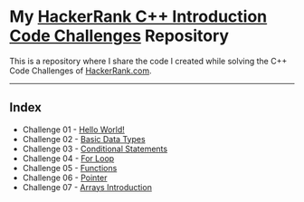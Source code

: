 # My [HackerRank C++ Introduction Code Challenges](https://www.hackerrank.com/domains/cpp?filters%5Bsubdomains%5D%5B%5D=cpp-introduction) Repository 

This is a repository where I share the code I created while solving the C++ Code Challenges of [HackerRank.com](www.hackerrank.com).

---

## Index

* Challenge 01 - [Hello World!](https://github.com/LucasMirachi/cpp_challenges_hackerrank/tree/challange_01/01_hello-world)
* Challenge 02 - [Basic Data Types](https://github.com/LucasMirachi/cpp_challenges_hackerrank/tree/challange_01/02_basic-data-types)
* Challenge 03 - [Conditional Statements](https://github.com/LucasMirachi/cpp_challenges_hackerrank/tree/challange_01/03_conditional-statements)
* Challenge 04 - [For Loop](https://github.com/LucasMirachi/cpp_challenges_hackerrank/tree/challange_01/04_for-loop)
* Challenge 05 - [Functions](https://github.com/LucasMirachi/cpp_challenges_hackerrank/tree/challange_01/05_functions)
* Challenge 06 - [Pointer](https://github.com/LucasMirachi/cpp_challenges_hackerrank/tree/challange_01/06_pointer)
* Challenge 07 - [Arrays Introduction](https://github.com/LucasMirachi/cpp_challenges_hackerrank/tree/challange_01/07_arrays-introduction)
